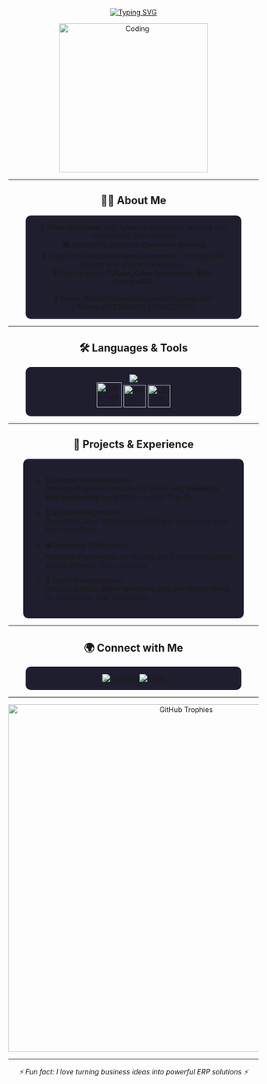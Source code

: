 <p align="center">
  <a href="https://git.io/typing-svg">
    <img src="https://readme-typing-svg.herokuapp.com?font=Fira+Code&size=22&pause=1000&color=8A2BE2&center=true&vCenter=true&width=600&lines=Hi+👋+I'm+Abdelrahman+Abdelghany;Odoo+Developer;Python+|+XML+|+PostgreSQL+|+Odoo+Framework" alt="Typing SVG" />
  </a>
</p>


<div align="center">
  <img src="https://cdn.dribbble.com/users/1162077/screenshots/3848914/programmer.gif" width="300" alt="Coding"/>
</div>

---

<div align="center">
  <h2>👨‍💻 About Me</h2>
</div>

<div align="center" style="background-color:#1e1e2f; padding:15px; border-radius:10px; width:80%; margin:auto;">
  💼 <b>Odoo Developer</b> with <b>1year</b> of experience building and customizing ERP systems.<br/>
  🎓 Bachelor's degree in <b>Computer Science</b><br/>
  🚀 Passionate about <b>business automation</b>, modular ERP design, and efficient workflows.<br/>
  💬 Ask me about <b>Python, Odoo Framework, XML, PostgreSQL</b><br/><br/>
  📧 <b>Email:</b> abdelrahmanabdelghany80@gmail.com<br/>
  📞 <b>Phone:</b> 01123995738 | 01062076511
</div>

---

<div align="center">
  <h2>🛠️ Languages & Tools</h2>
</div>

<div align="center" style="background-color:#1e1e2f; padding:15px; border-radius:10px; width:80%; margin:auto;">
  <img src="https://skillicons.dev/icons?i=python,postgresql,git,html,css,javascript,vscode,linux" /><br/>
  <img src="https://www.odoo.com/web/image/website/1/logo/Odoo?unique=915d2f8" width="50" alt="Odoo logo"/>
  <img src="https://www.svgrepo.com/show/373632/xml.svg" width="45" alt="XML"/>
  <img src="https://www.svgrepo.com/show/373632/json.svg" width="45" alt="JSON"/>
</div>

---

<div align="center">
  <h2>🚀 Projects & Experience</h2>
</div>

<div align="left" style="background-color:#1e1e2f; padding:20px; border-radius:10px; width:80%; margin:auto;">

- 🧩 <b>Custom Odoo Modules:</b>  
  Developed tailored modules for <b>Sales, HR, Inventory, and Accounting</b> using Odoo version 12 to 18.

- 🔗 <b>System Integrations:</b>  
  Integrated Odoo with external APIs and automated data sync workflows.

- 🗃️ <b>Database & Migration:</b>  
  Managed <b>PostgreSQL</b> databases and handled migrations across different Odoo versions.

- 🎨 <b>UI/UX Customization:</b>  
  Enhanced Odoo <b>QWeb templates</b> and <b>JavaScript views</b> for a smoother user experience.
</div>

---

<div align="center">
  <h2>🌍 Connect with Me</h2>
</div>

<div align="center" style="background-color:#1e1e2f; padding:15px; border-radius:10px; width:80%; margin:auto;">
  <a href="https://www.linkedin.com/in/abdelrahman-abdelghany-1474b3230" target="_blank">
    <img src="https://img.shields.io/badge/LinkedIn-Abdelrahman%20Abdelghany-8A2BE2?logo=linkedin&logoColor=white" alt="LinkedIn"/>
  </a>
  <a href="mailto:abdelrahmanabdelghany80@gmail.com">
    <img src="https://img.shields.io/badge/Email-abdelrahmanabdelghany80%40gmail.com-D14836?logo=gmail&logoColor=white" alt="Email"/>
  </a>
</div>

---

<div align="center" style="margin-top:10px;">
  <img src="https://github-profile-trophy.vercel.app/?username=abdelrahman-abdelghany4&theme=onedark&no-frame=true&margin-w=10" width="700" alt="GitHub Trophies"/>
</div>

---

<div align="center" style="margin-top:15px;">
  <i>⚡ Fun fact: I love turning business ideas into powerful ERP solutions ⚡</i>
</div>
